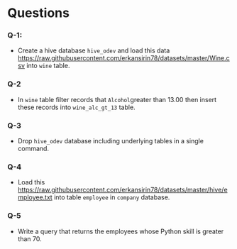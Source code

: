 # Questions

### Q-1: 
- Create a hive database `hive_odev` and load this data https://raw.githubusercontent.com/erkansirin78/datasets/master/Wine.csv into `wine` table.

### Q-2
- In `wine` table filter records that `Alcohol`greater than 13.00 then insert these records into `wine_alc_gt_13` table.

### Q-3
- Drop `hive_odev` database including underlying tables in a single command.

### Q-4 
- Load this https://raw.githubusercontent.com/erkansirin78/datasets/master/hive/employee.txt into table `employee` in `company` database. 

### Q-5
- Write a query that returns the employees whose Python skill is greater than 70.